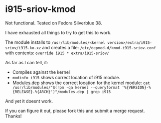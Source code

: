 # i915-sriov-kmod

Not functional. Tested on Fedora Silverblue 38.

I have exhausted all things to try to get this to work.

The module installs to ``/usr/lib/modules/<kernel version>/extra/i915-sriov/i915.ko.xz`` and creates a file: ``/etc/depmod.d/kmod-i915-sriov.conf`` with contents: ``override i915 * extra/i915-sriov/``

As far as I can tell, it:

- Compiles against the kernel
- ``modinfo i915`` shows correct location of i915 module.
- Modules.dep shows the correct location for the kernel module: ``cat /usr/lib/modules/"$(rpm -qa kernel --queryformat '%{VERSION}-%{RELEASE}.%{ARCH}')"/modules.dep | grep i915``

And yet it doesnt work.

If you can figure it out, please fork this and submit a merge request. Thanks!
